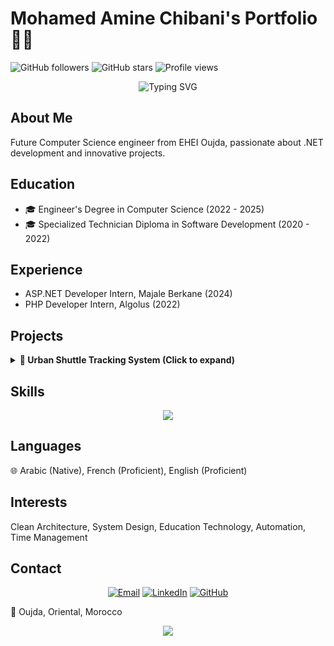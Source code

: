 # Mohamed Amine Chibani's Portfolio 👨‍💻

![GitHub followers](https://img.shields.io/github/followers/AmineChibani?style=social)
![GitHub stars](https://img.shields.io/github/stars/AmineChibani?style=social)
![Profile views](https://komarev.com/ghpvc/?username=AmineChibani&color=blueviolet)

<p align="center">
  <img src="https://readme-typing-svg.herokuapp.com?font=Fira+Code&pause=1000&color=2196F3&center=true&vCenter=true&width=435&lines=Software+Engineer;.NET+Developer;Full+Stack+Developer;Clean+Code+Enthusiast" alt="Typing SVG" />
</p>

## About Me
Future Computer Science engineer from EHEI Oujda, passionate about .NET development and innovative projects.

## Education
- 🎓 Engineer's Degree in Computer Science (2022 - 2025)
- 🎓 Specialized Technician Diploma in Software Development (2020 - 2022)

## Experience
- ASP.NET Developer Intern, Majale Berkane (2024)
- PHP Developer Intern, Algolus (2022)

## Projects
<details>
  <summary><b>🚀 Urban Shuttle Tracking System (Click to expand)</b></summary>

  - **LYTRACK STUDENT**: Mobile app for secure student authentication, profile display, and bus subscription management with trip history.
  - **LYTRACK SCANNER**: Mobile app for drivers to quickly verify student subscriptions via QR code scanning.
  - **LYTRACK-DRIVER**: Real-time bus tracking app, informing passengers of capacity and analyzing driving data.
  - **LYTRACK-CLIENT**: Mobile app for users to manage accounts, track buses in real-time, and get detailed trip information.
  - **LYTRACK – Student Management**: Web app for student management, subscriptions, and advertising campaigns with real-time analytics for administrators.
</details>

## Skills
<p align="center">
  <img src="https://skillicons.dev/icons?i=cs,dotnet,js,python,java,php,angular,nodejs,react,django,html,css,bootstrap,mysql,mongodb,git&perline=9" />
</p>

## Languages
🌐 Arabic (Native), French (Proficient), English (Proficient)

## Interests
Clean Architecture, System Design, Education Technology, Automation, Time Management

## Contact
<p align="center">
  <a href="mailto:chibaniamine044@gmail.com"><img src="https://img.shields.io/badge/Email-D14836?style=for-the-badge&logo=gmail&logoColor=white" alt="Email" /></a>
  <a href="https://www.linkedin.com/in/mohamed-amine-chibani"><img src="https://img.shields.io/badge/LinkedIn-0077B5?style=for-the-badge&logo=linkedin&logoColor=white" alt="LinkedIn" /></a>
  <a href="https://github.com/AmineChibani"><img src="https://img.shields.io/badge/GitHub-100000?style=for-the-badge&logo=github&logoColor=white" alt="GitHub" /></a>
</p>

📍 Oujda, Oriental, Morocco

<p align="center">
  <img src="https://capsule-render.vercel.app/api?type=waving&color=gradient&height=100&section=footer" />
</p>
